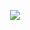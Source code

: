 <p align="center">
 <img src="https://i.postimg.cc/hG1HxXgg/66915118dfd6d4be2ac22f79-wordmark-full.png"/></a>
</p>
